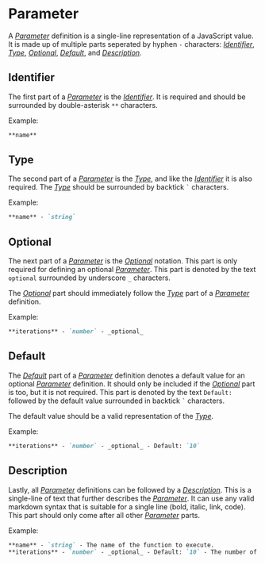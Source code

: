 # Parameter

A [_Parameter_](#parameter) definition is a single-line representation of a JavaScript value. It is made up of multiple parts seperated by hyphen `-` characters: [_Identifier_](#identifier), [_Type_](#type), [_Optional_](#optional), [_Default_](#default), and [_Description_](#description).

## Identifier

The first part of a [_Parameter_](#parameter) is the [_Identifier_](#identifier). It is required and should be surrounded by double-asterisk `**` characters.

Example:

```md
**name**
```

## Type

The second part of a [_Parameter_](#parameter) is the [_Type_](#type), and like the [_Identifier_](#identifier) it is also required. The [_Type_](#type) should be surrounded by backtick `` ` `` characters.

Example:

```md
**name** - `string`
```

## Optional

The next part of a [_Parameter_](#parameter) is the  [_Optional_](#optional) notation. This part is only required for defining an optional [_Parameter_](#parameter). This part is denoted by the text `optional` surrounded by underscore `_` characters.

The [_Optional_](#optional) part should immediately follow the [_Type_](#type) part of a [_Parameter_](#parameter) definition.

Example:

```md
**iterations** - `number` - _optional_
```

## Default

The [_Default_](#default) part of a [_Parameter_](#parameter) definition denotes a default value for an optional [_Parameter_](#parameter) definition. It should only be included if the [_Optional_](#optional) part is too, but it is not required. This part is denoted by the text `Default: ` followed by the default value surrounded in backtick `` ` `` characters.

The default value should be a valid representation of the [_Type_](#type).

Example:

```md
**iterations** - `number` - _optional_ - Default: `10`
```

## Description

Lastly, all [_Parameter_](#parameter) definitions can be followed by a [_Description_](#description). This is a single-line of text that further describes the [_Parameter_](#parameter). It can use any valid markdown syntax that is suitable for a single line (bold, italic, link, code). This part should only come after all other [_Parameter_](#parameter) parts.

Example:

```md
**name** - `string` - The name of the function to execute.
**iterations** - `number` - _optional_ - Default: `10` - The number of times the function `name` will execute.
```
